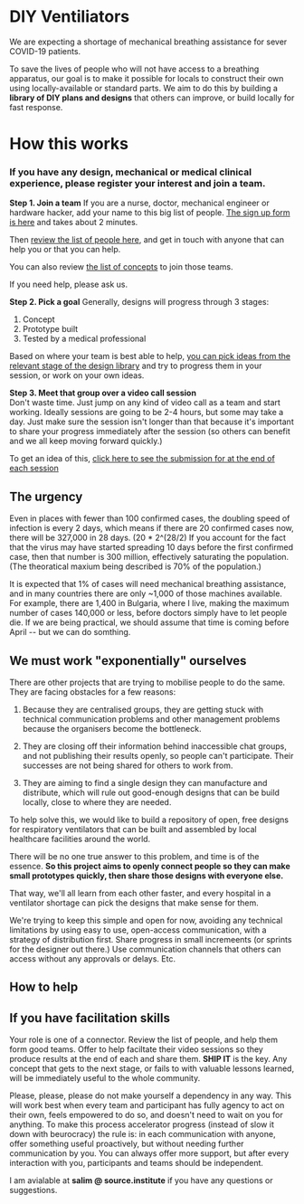 # DIY Ventiliators

We are expecting a shortage of mechanical breathing assistance for sever COVID-19 patients.

To save the lives of people who will not have access to a breathing apparatus, our goal is to make it possible for locals to construct their own using locally-available or standard parts.  We aim to do this by building a **library of DIY plans and designs** that others can improve, or build locally for fast response.

# How this works


### If you have any design, mechanical or medical clinical experience, please register your interest and join a team.

**Step 1.  Join a team**
If you are a nurse, doctor, mechanical engineer or hardware hacker, add your name to this big list of people. [The sign up form is here](https://airtable.com/shr46cYDx5856dQcV) and takes about 2 minutes.

Then [review the list of people here](https://airtable.com/shrskx6uYDk1KqrvN), and get in touch with anyone that can help you or that you can help.

You can also review [the list of concepts](https://airtable.com/shr9r4QBrVtvTtrG8) to join those teams.

If you need help, please ask us.

**Step 2. Pick a goal**
Generally, designs will progress through 3 stages:

1. Concept
2. Prototype built
3. Tested by a medical professional

Based on where your team is best able to help, [you can pick ideas from the relevant stage of the design library](https://airtable.com/shrIHCO5Sm4SiAsx0) and try to progress them in your session, or work on your own ideas.

**Step 3. Meet that group over a video call session**  
Don't waste time.  Just jump on any kind of video call as a team and start working.  Ideally sessions are going to be 2-4 hours, but some may take a day.  Just make sure the session isn't longer than that because it's important to share your progress immediately after the session (so others can benefit and we all keep moving forward quickly.)

To get an idea of this, [click here to see the submission for at the end of each session](https://airtable.com/shrIHCO5Sm4SiAsx0)



## The urgency

Even in places with fewer than 100 confirmed cases, the doubling speed of infection is every 2 days, which means if there are 20 confirmed cases now, there will be 327,000 in 28 days. (20 * 2^(28/2) If you account for the fact that the virus may have started spreading 10 days before the first confirmed case, then that number is 300 million, effectively saturating the population. (The theoratical maxium being described is 70% of the population.)

It is expected that 1% of cases will need mechanical breathing assistance, and in many countries there are only ~1,000 of those machines available.  For example, there are 1,400 in Bulgaria, where I live, making the maximum number of cases 140,000 or less, before doctors simply have to let people die.  If we are being practical, we should assume that time is coming before April -- but we can do somthing.

## We must work "exponentially" ourselves

There are other projects that are trying to mobilise people to do the same.  They are facing obstacles for a few reasons:

1. Because they are centralised groups, they are getting stuck with technical communication problems and other management problems because the organisers become the bottleneck.

2. They are closing off their information behind inaccessible chat groups, and not publishing their results openly, so people can't participate. Their successes are not being shared for others to work from.

3. They are aiming to find a single design they can manufacture and distribute, which will rule out good-enough designs that can be build locally, close to where they are needed.

To help solve this, we would like to build a repository of open, free designs for respiratory ventilators that can be built and assembled by local healthcare facilities around the world.

There will be no one true answer to this problem, and time is of the essence. **So this project aims to openly connect people so they can make small prototypes quickly, then share those designs with everyone else.**

That way, we'll all learn from each other faster, and every hospital in a ventilator shortage can pick the designs that make sense for them.

We're trying to keep this simple and open for now, avoiding any technical limitations by using easy to use, open-access communication, with a strategy of distribution first.  Share progress in small incremeents (or sprints for the designer out there.)  Use communication channels that others can access without any approvals or delays. Etc.


## How to help

## If you have facilitation skills
Your role is one of a connector.  Review the list of people, and help them form good teams.  Offer to help faciltate their video sessions so they produce results at the end of each and share them.  **SHIP IT** is the key. Any concept that gets to the next stage, or fails to with valuable lessons learned, will be immediately useful to the whole community.

Please, please, please do not make yourself a dependency in any way.  This will work best when every team and participant has fully agency to act on their own, feels empowered to do so, and doesn't need to wait on you for anything.  To make this process accelerator progress (instead of slow it down with beurocracy) the rule is: in each communication with anyone, offer something useful proactively, but without needing further communication by you.  You can always offer more support, but after every interaction with you, participants and teams should be independent.

I am avialable at **salim @ source.institute** if you have any questions or suggestions.  
